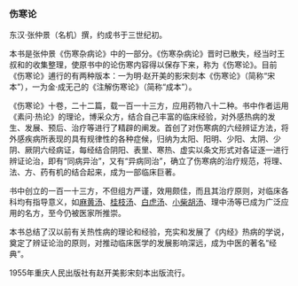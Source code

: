 ### 伤寒论

东汉·张仲景（名机）撰，约成书于三世纪初。

本书是张仲景《伤寒杂病论》中的一部分。《伤寒杂病论》晋时已散失，经当时王叔和的收集整理，使原书中的论伤寒内容得以保存下来，称为《伤寒论》。目前《伤寒论》逋行的有两种版本：一为明·赵开美的影宋刻本《伤寒论》（简称“宋本”），一为金·成无己的《注解伤寒论》（简称“成本”）。

《伤寒论》十卷，二十二篇，载一百一十三方，应用药物八十二种。书中作者运用《素问·热论》的理论，博采众方，结合自己丰富的临床经验，对外感热病的发生、发展、预后、治疗等进行了精辟的阐发。首创了对伤寒病的六经辨证方法，将外感疾病所表现的具有规律性的各种症候，归纳为太阳、阳明、少阳、太阴、少阴、厥阴六经病证，每经结合阴阳、表里、寒热、虚实以条文形式对各证逐一进行辨证论治，即有“同病异治”，又有“异病同治”，确立了伤寒病的治疗规范，将理、法、方、药有机的结合起来，成为一部临床巨著。

书中创立的一百一十三方，不但组方严谨，效用颇佳，而且其治疗原则，对临床各科均有指导意义，如[麻黄汤](https://www.gmzyjc.com/read/fjx/fjx01-0.2.0.0.0.md)、[桂枝汤](https://www.gmzyjc.com/read/fjx/fjx01-0.1.0.0.0.md)、[白虎汤](https://www.gmzyjc.com/read/fjx/fjx04-0.1.0.0.0.md)、[小柴胡汤](https://www.gmzyjc.com/read/fjx/fjx02-0.1.0.0.0.md)、理中汤等已成为广泛应用的名方，至今仍被医家所推崇。

本书总结了汉以前有关热性病的理论和经验，充实和发展了《内经》热病的学说，奠定了辨证论治的原则，对推动临床医学的发展影响深远，成为中医的著名“经典”。

1955年重庆人民出版社有赵开美影宋刻本出版流行。
